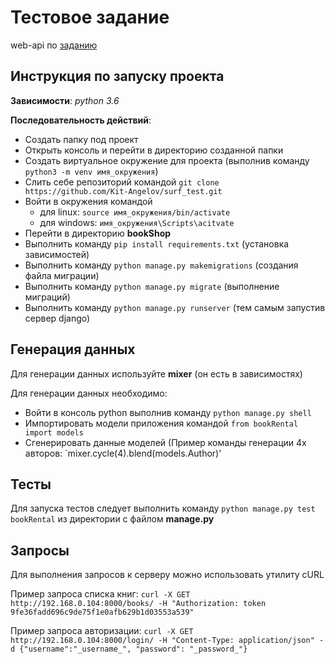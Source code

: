# Тестовое задание
web-api по [заданию](https://docs.google.com/document/d/1e06lBw7CaIMYRPGi9OD_kdCtjjrtPZQ96JdXDQx3os4/edit#)

## Инструкция по запуску проекта
**Зависимости**: *python 3.6*

**Последовательность действий**:
* Создать папку под проект
* Открыть консоль и перейти в директорию созданной папки
* Создать виртуальное окружение для проекта (выполнив команду `python3 -m venv имя_окружения`)
* Слить себе репозиторий командой `git clone https://github.com/Kit-Angelov/surf_test.git`
* Войти в окружения командой
    * для linux: `source имя_окружения/bin/activate`
    * для windows: `имя_окружения\Scripts\acitvate`
* Перейти в директорию **bookShop**
* Выполнить команду `pip install requirements.txt` (установка зависимостей)
* Выполнить команду `python manage.py makemigrations` (создания файла миграции)
* Выполнить команду `python manage.py migrate` (выполнение миграций)
* Выполнить команду `python manage.py runserver` (тем самым запустив сервер django)

## Генерация данных
Для генерации данных используйте **mixer** (он есть в зависимостях)

Для генерации данных необходимо:
* Войти в консоль python выполнив команду `python manage.py shell`
* Импортировать модели приложения командой `from bookRental import models`
* Сгенерировать данные моделей (Пример команды генерации 4х авторов: `mixer.cycle(4).blend(models.Author)'

## Тесты
Для запуска тестов следует выполнить команду `python manage.py test bookRental` из директории с файлом **manage.py**

## Запросы
Для выполнения запросов к серверу можно использовать утилиту cURL

Пример запроса списка книг: `curl -X GET http://192.168.0.104:8000/books/ -H "Authorization: token 9fe36fadd696c9de75f1e0afb629b1d03553a539"`

Пример запроса авторизации: `curl -X GET http://192.168.0.104:8000/login/ -H "Content-Type: application/json" -d {"username":"_username_", "password": "_password_"}`



